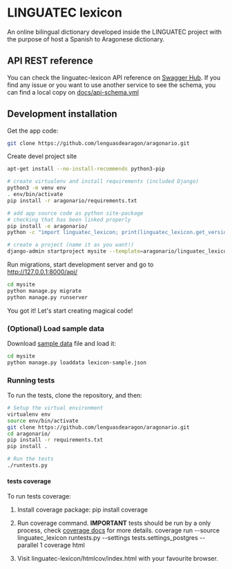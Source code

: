 # LINGUATEC lexicon

An online bilingual dictionary developed inside the LINGUATEC project
with the purpose of host a Spanish to Aragonese dictionary.

## API REST reference
You can check the linguatec-lexicon API reference on [Swagger Hub](https://app.swaggerhub.com/apis-docs/ribaguifi/linguatec-lexicon). If you find any issue or you want to use another service to see the schema, you can find a local copy on [docs/api-schema.yml](docs/api-schema.yml)

## Development installation

Get the app code:
```bash
git clone https://github.com/lenguasdearagon/aragonario.git
```

Create devel project site
```bash
apt-get install --no-install-recommends python3-pip

# create virtualenv and install requirements (included Django)
python3 -m venv env
. env/bin/activate
pip install -r aragonario/requirements.txt

# add app source code as python site-package
# checking that has been linked properly
pip install -e aragonario/
python -c "import linguatec_lexicon; print(linguatec_lexicon.get_version())"

# create a project (name it as you want!)
django-admin startproject mysite --template=aragonario/linguatec_lexicon/conf/project_template
```

Run migrations, start development server and go to http://127.0.0.1:8000/api/
```bash
cd mysite
python manage.py migrate
python manage.py runserver
```

You got it! Let's start creating magical code!

### (Optional) Load sample data
Download [sample data](linguatec_lexicon/fixtures/lexicon-sample.json) file and load it:
```bash
cd mysite
python manage.py loaddata lexicon-sample.json
```

### Running tests
To run the tests, clone the repository, and then:

```bash
# Setup the virtual environment
virtualenv env
source env/bin/activate
git clone https://github.com/lenguasdearagon/aragonario.git
cd aragonario/
pip install -r requirements.txt
pip install .

# Run the tests
./runtests.py
```

#### tests coverage
To run tests coverage:
1. Install coverage package:
    pip install coverage

2. Run coverage command. **IMPORTANT** tests should be run by a only process, check [coverage docs](https://coverage.readthedocs.io/en/latest/subprocess.html) for more details.
    coverage run --source linguatec_lexicon runtests.py --settings tests.settings_postgres --parallel 1
    coverage html

3. Visit linguatec-lexicon/htmlcov/index.html with your favourite browser.
